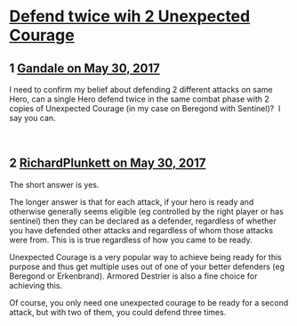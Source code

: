 # [Defend twice wih 2 Unexpected Courage](https://community.fantasyflightgames.com/topic/250949-defend-twice-wih-2-unexpected-courage/)

## 1 [Gandale on May 30, 2017](https://community.fantasyflightgames.com/topic/250949-defend-twice-wih-2-unexpected-courage/?do=findComment&comment=2811411)

I need to confirm my belief about defending 2 different attacks on same Hero, can a single Hero defend twice in the same combat phase with 2 copies of Unexpected Courage (in my case on Beregond with Sentinel)?  I say you can.

 

## 2 [RichardPlunkett on May 30, 2017](https://community.fantasyflightgames.com/topic/250949-defend-twice-wih-2-unexpected-courage/?do=findComment&comment=2812068)

The short answer is yes.

The longer answer is that for each attack, if your hero is ready and otherwise generally seems eligible (eg controlled by the right player or has sentinel) then they can be declared as a defender, regardless of whether you have defended other attacks and regardless of whom those attacks were from. This is is true regardless of how you came to be ready.

Unexpected Courage is a very popular way to achieve being ready for this purpose and thus get multiple uses out of one of your better defenders (eg Beregond or Erkenbrand). Armored Destrier is also a fine choice for achieving this.

Of course, you only need one unexpected courage to be ready for a second attack, but with two of them, you could defend three times.

 

 

